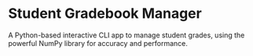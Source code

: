 # Student Gradebook Manager
A Python-based interactive CLI app to manage student grades, using the powerful NumPy library for accuracy and performance.
